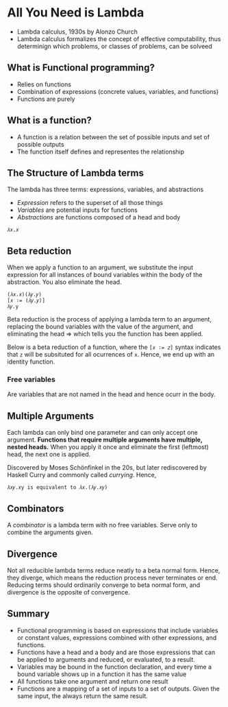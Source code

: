 # All You Need is Lambda
- Lambda calculus, 1930s by Alonzo Church
- Lambda calculus formalizes the concept of effective computability, thus determinign which problems, or classes of problems, can be solveed

## What is Functional programming?
- Relies on functions
- Combination of expressions (concrete values, variables, and functions)
- Functions are purely

## What is a function?
- A function is a relation between the set of possible inputs and set of possible outputs
- The function itself defines and representes the relationship

## The Structure of Lambda terms
The lambda has three terms: expressions, variables, and abstractions

- *Expression* refers to the superset of all those things
- *Variables* are potential inputs for functions
- *Abstractions* are functions composed of a head and body

```
𝜆𝑥.𝑥
```

## Beta reduction
When we apply a function to an argument, we substitute the input expression for all instances of bound variables within the body of the abstraction. You also eliminate the head.

```
(𝜆𝑥.𝑥)(𝜆𝑦.𝑦)
[𝑥 ∶= (𝜆𝑦.𝑦)]
𝜆𝑦.y
```

Beta reduction is the process of applying a lambda term to an argument, replacing the bound variables with the value of the argument, and eliminating the head => which tells you the function has been applied.

Below is a beta reduction of a function, where the `[𝑥 ∶= 𝑧]` syntax indicates that `z` will be subsituted for all ocurrences of `x`. Hence, we end up with an identity function.

### Free variables
Are variables that are not named in the head and hence ocurr in the body.

## Multiple Arguments

Each lambda can only bind one parameter and can only accept one argument. **Functions that require multiple arguments have multiple, nested heads.** When you apply it once and eliminate the first (leftmost) head, the next one is applied.

Discovered by Moses Schönfinkel in the 20s, but later rediscovered by Haskell Curry and commonly called _currying_. Hence,

```
𝜆𝑥𝑦.𝑥y is equivalent to 𝜆𝑥.(𝜆𝑦.𝑥𝑦)
```

## Combinators
A _combinator_ is a lambda term with no free variables. Serve only to combine the arguments given.

## Divergence
Not all reducible lambda terms reduce neatly to a beta normal form. Hence, they diverge, which means the reduction process never terminates or end. Reducing terms should ordinarily converge to beta normal form, and divergence is the opposite of convergence.

## Summary

- Functional programming is based on expressions that include variables or constant values, expressions combined with other expressions, and functions.
- Functions have a head and a body and are those expressions that can be applied to arguments and reduced, or evaluated, to a result.
- Variables may be bound in the function declaration, and every time a bound variable shows up in a function it has the same value
- All functions take one argument and return one result
- Functions are a mapping of a set of inputs to a set of outputs. Given the same input, the always return the same result.
